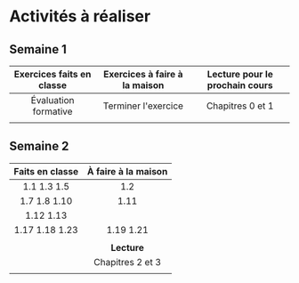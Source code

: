 # Activités à réaliser

## Semaine 1
| Exercices faits en classe     | Exercices à faire à la maison | Lecture pour le prochain cours |
|:-----------------------------:|:-----------------------------:|:------------------------------:|
| Évaluation formative          | Terminer l'exercice           | Chapitres 0 et 1               |
|                               |                               |                                |


## Semaine 2
| Faits en classe        | À faire à la maison
|:----------------------:|:----------------------:|
| 1.1 1.3 1.5            | 1.2                    |
| 1.7 1.8 1.10           | 1.11                   |   
| 1.12 1.13     	     |                        |
| 1.17 1.18 1.23         | 1.19 1.21              |
|                        |                        |
|                        | **Lecture**            |
|                        | Chapitres 2 et 3       |
|                        |                        | 